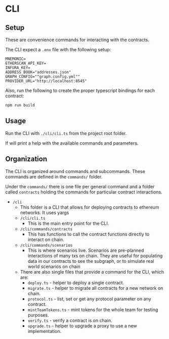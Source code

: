 # CLI

## Setup

These are convenience commands for interacting with the contracts.

The CLI expect a `.env` file with the following setup:

```
MNEMONIC=
ETHERSCAN_API_KEY=
INFURA_KEY=
ADDRESS_BOOK="addresses.json"
GRAPH_CONFIG=""graph.config.yml""
PROVIDER_URL="http://localhost:8545"
```

Also, run the following to create the proper typescript bindings for each contract:

```sh
npm run build
```

## Usage

Run the CLI with `./cli/cli.ts` from the project root folder.

If will print a help with the available commands and parameters.

## Organization

The CLI is organized around commands and subcommands. These commands are defined in the `commands/` folder.

Under the `commands/` there is one file per general command and a folder called `contracts` holding the commands for particular contract interactions.

- `/cli`
  - This folder is a CLI that allows for deploying contracts to ethereum networks. It uses yargs
  - `/cli/cli.ts`
    - This is the main entry point for the CLI.
  - `/cli/commands/contracts`
    - This has functions to call the contract functions directly to interact on chain.
  - `/cli/commands/scenarios`
    - This is where scenarios live. Scenarios are pre-planned interactions of many txs on chain.
      They are useful for populating data in our contracts to see the subgraph, or to simulate
      real world scenarios on chain
  - There are also single files that provide a command for the CLI, which are:
    - `deploy.ts` - helper to deploy a single contract.
    - `migrate.ts` - helper to migrate all contracts for a new network on chain.
    - `protocol.ts` - list, set or get any protocol parameter on any contract.
    - `mintTeamTokens.ts` - mint tokens for the whole team for testing purposes.
    - `verify.ts` - verify a contract is on chain.
    - `upgrade.ts` - helper to upgrade a proxy to use a new implementation.
